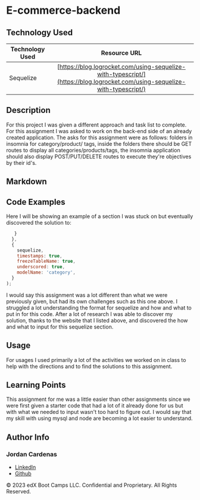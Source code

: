# E-commerce-backend

## Technology Used 

| Technology Used         | Resource URL           | 
| ------------- |:-------------:| 
| Sequelize    | [https://blog.logrocket.com/using-sequelize-with-typescript/](https://blog.logrocket.com/using-sequelize-with-typescript/)  


## Description 

For this project I was given a different approach and task list to complete. For this assignment I was asked to work on the back-end side of an already created application. The asks for this assignment were as follows: folders in insomnia for category/product/ tags, inside the folders there should be GET routes to display all categories/products/tags, the insomnia application should also display POST/PUT/DELETE routes to execute they're objectives by their id's.

## Markdown





## Code Examples

Here I will be showing an example of a section I was stuck on but eventually discovered the solution to:


```js
   }
  },
  {
    sequelize,
    timestamps: true,
    freezeTableName: true,
    underscored: true,
    modelName: 'category',
  }
);
```

I would say this assignment was a lot different than what we were previously given, but had its own challenges such as this one above. I struggled a lot understanding the format for sequelize and how and what to put in for this code. After a lot of research I was able to discover my solution, thanks to the website that I listed above, and discovered the how and what to input for this sequelize section.


## Usage 

For usages I used primarily a lot of the activities we worked on in class to help with the directions and to find the solutions to this assignment.


## Learning Points 

This assignment for me was a little easier than other assignments since we were first given a starter code that had a lot of it already done for us but with what we needed to input wasn't too hard to figure out. I would say that my skill with using mysql and node are becoming a lot easier to understand.

## Author Info

### Jordan Cardenas 
* [LinkedIn](https://www.linkedin.com/in/jordan-cardenas-87a58520b/)
* [Github](https://github.com/408broncos)

© 2023 edX Boot Camps LLC. Confidential and Proprietary. All Rights Reserved.